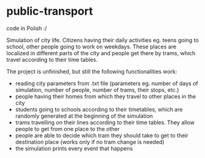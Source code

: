 # public-transport

code in Polish :/

Simulation of city life. Citizens having their daily activities eg. teens going to school, other people going to work on weekdays. These places are localized in different parts of the city and people get there by trams, which travel according to their time tables.

The project is unfinished, but still the following functionalities work:
- reading city parameters from .txt file (parameters eg. number of days of simulation, number of people, number of trams, their stops, etc.)
- people having their homes from which they travel to other places in the city
- students going to schools according to their timetables, which are randomly generated at the beginning of the simulation
- trams travelling on their lines according to their time tables. They allow people to get from one place to the other
- people are able to decide which tram they should take to get to their destination place (works only if no tram change is needed)
- the simulation prints every event that happens
